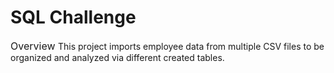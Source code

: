 # SQL Challenge

<font size="3"> Overview </font>
This project imports employee data from multiple CSV files to be organized and analyzed via different created tables.
